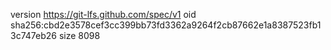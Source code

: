 version https://git-lfs.github.com/spec/v1
oid sha256:cbd2e3578cef3cc399bb73fd3362a9264f2cb87662e1a8387523fb13c747eb26
size 8098
